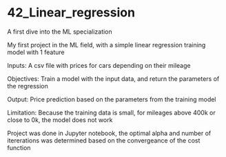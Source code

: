 # 42_Linear_regression
A first dive into the ML specialization

My first project in the ML field, with a simple linear regression training model with 1 feature

Inputs: A csv file with prices for cars depending on their mileage

Objectives: Train a model with the input data, and return the parameters of the regression

Output: Price prediction based on the parameters from the training model

Limitation: Because the training data is small, for mileages above 400k or close to 0k, the model does not work

Project was done in Jupyter notebook, the optimal alpha and number of itererations was determined based on the convergeance of the cost function
